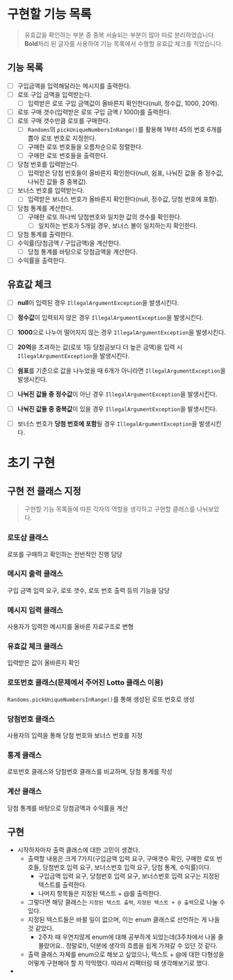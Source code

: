 # 구현할 기능 목록

> 유효값을 확인하는 부분 중 중복 서술되는 부분이 많아 따로 분리하였습니다. **Bold**처리 된 글자를 사용하여 기능 목록에서 수행할 유효값 체크를 적었습니다.

## 기능 목록

- [ ] 구입금액을 입력해달라는 메시지를 출력한다.
- [ ] 로또 구입 금액을 입력받는다.
  - [ ] 입력받은 로또 구입 금액값이 올바른지 확인한다(null, 정수값, 1000, 20억).
- [ ] 로또 구매 갯수(입력받은 로또 구입 금액 / 1000)를 출력한다.
- [ ] 로또 구매 갯수만큼 로또를 구매한다.
  - [ ] `Randoms`의 `pickUniqueNumbersInRange()`를 활용해 1부터 45의 번호 6개를 뽑아 로또 번호로 지정한다.
  - [ ] 구매한 로또 번호들을 오름차순으로 정렬한다.
  - [ ] 구매한 로또 번호들을 출력한다.
- [ ] 당첨 번호를 입력받는다.
  - [ ] 입력받은 당첨 번호들이 올바른지 확인한다(null, 쉼표, 나눠진 값들 중 정수값, 나눠진 값들 중 중복값).
- [ ] 보너스 번호를 입력받는다.
  - [ ] 입력받은 보너스 번호가 올바른지 확인한다(null, 정수값, 당첨 번호에 포함).
- [ ] 당첨 통계를 계산한다.
  - [ ] 구매한 로또 하나씩 당첨번호와 일치한 값의 갯수를 확인한다.
    - [ ] 일치하는 번호가 5개일 경우, 보너스 볼이 일치하는지 확인한다.

- [ ] 당첨 통계를 출력한다.
- [ ] 수익률(당첨금액 / 구입금액)을 계산한다.
  - [ ] 당첨 통계를 바탕으로 당첨금액을 계산한다.

- [ ] 수익률을 출력한다.

## 유효값 체크

- [ ] **null**이 입력된 경우 `IllegalArgumentException`을 발생시킨다.
- [ ] **정수값**이 입력되지 않은 경우 `IllegalArgumentException`을 발생시킨다.
- [ ] **1000**으로 나누어 떨어지지 않는 경우 `IllegalArgumentException`을 발생시킨다.
- [ ] **20억**을 초과하는 값(로또 1등 당첨금보다 더 높은 금액)을 입력 시 `IllegalArgumentException`을 발생시킨다.
- [ ] **쉼표**를 기준으로 값을 나누었을 때 6개가 아니라면 `IllegalArgumentException`을 발생시킨다.
- [ ] **나눠진 값들 중 정수값**이 아닌 경우 `IllegalArgumentException`을 발생시킨다.
- [ ] **나눠진 값들 중 중복값**이 있을 경우 `IllegalArgumentException`을 발생시킨다.
- [ ] 보너스 번호가 **당첨 번호에 포함**될 경우 `IllegalArgumentException`을 발생시킨다.



# 초기 구현

## 구현 전 클래스 지정

> 구현할 기능 목록들에 따른 각자의 역할을 생각하고 구현할 클래스를 나눠보았다.

### 로또샵 클래스

로또를 구매하고 확인하는 전반적인 진행 담당

### 메시지 출력 클래스

구입 금액 입력 요구, 로또 갯수, 로또 번호 출력 등의 기능을 담당

### 메시지 입력 클래스

사용자가 입력한 메시지를 올바른 자료구조로 변형

### 유효값 체크 클래스

입력받은 값이 올바른지 확인

### 로또번호 클래스(문제에서 주어진 Lotto 클래스 이용)

`Randoms.pickUniqueNumbersInRange()`를 통해 생성된 로또 번호로 생성

### 당첨번호 클래스

사용자의 입력을 통해 당첨 번호와 보너스 번호를 지정

### 통계 클래스

로또번호 클래스와 당첨번호 클래스를 비교하며, 당첨 통계를 작성

### 계산 클래스

당첨 통계를 바탕으로 당첨금액과 수익률을 계산

## 구현

- 시작하자마자 출력 클래스에 대한 고민이 생겼다.
  - 출력할 내용은 크게 7가지(구입금액 입력 요구, 구매갯수 확인, 구매한 로또 번호들, 당첨번호 입력 요구, 보너스번호 입력 요구, 당첨 통계, 수익률)이다.
    - 구입금액 입력 요구, 당첨번호 입력 요구, 보너스번호 입력 요구는 지정된 텍스트를 출력한다.
    - 나머지 항목들은 지정된 텍스트 + @를 출력한다.
  - 그렇다면 해당 클래스는 `지정된 텍스트 출력`, `지정된 텍스트 + @ 출력`으로 나눌 수 있다.
  - 지정된 텍스트들은 바뀔 일이 없으며, 이는 enum 클래스로 선언하는 게 나을 것 같았다.
    - 2주차 때 우연치않게 enum에 대해 공부하게 되었는데(3주차에서 나올 줄 몰랐어요.. 정말로!), 덕분에 생각의 흐름을 쉽게 가져갈 수 있던 것 같다.
  - 출력 클래스 자체를 enum으로 해보고 싶었으나, 텍스트 + @에 대한 다형성을 어떻게 구현해야 할 지 막막했다. 따라서 리팩터링 때 생각해보기로 했다.
- 
